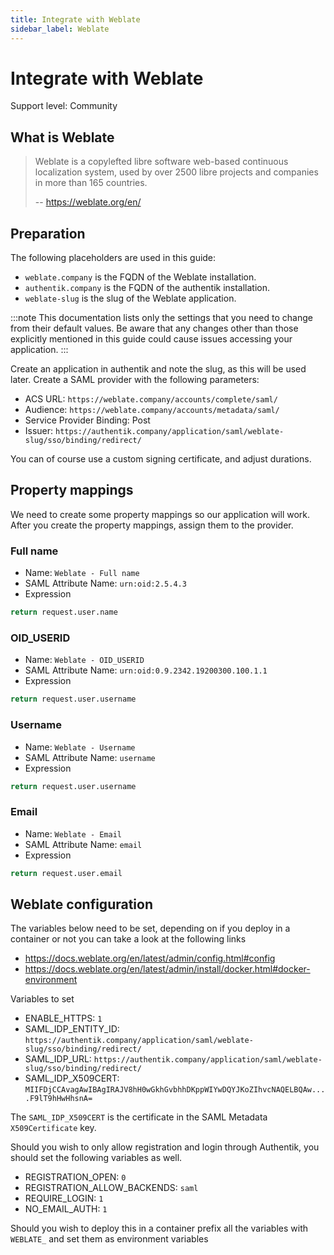 ```yaml
---
title: Integrate with Weblate
sidebar_label: Weblate
---
```


# Integrate with Weblate

<span class="badge badge--secondary">Support level: Community</span>

## What is Weblate

> Weblate is a copylefted libre software web-based continuous localization system, used by over 2500 libre projects and companies in more than 165 countries.
>
> -- https://weblate.org/en/

## Preparation

The following placeholders are used in this guide:

- `weblate.company` is the FQDN of the Weblate installation.
- `authentik.company` is the FQDN of the authentik installation.
- `weblate-slug` is the slug of the Weblate application.

:::note
This documentation lists only the settings that you need to change from their default values. Be aware that any changes other than those explicitly mentioned in this guide could cause issues accessing your application.
:::

Create an application in authentik and note the slug, as this will be used later. Create a SAML provider with the following parameters:

- ACS URL: `https://weblate.company/accounts/complete/saml/`
- Audience: `https://weblate.company/accounts/metadata/saml/`
- Service Provider Binding: Post
- Issuer: `https://authentik.company/application/saml/weblate-slug/sso/binding/redirect/`

You can of course use a custom signing certificate, and adjust durations.

## Property mappings

We need to create some property mappings so our application will work. After you create the property mappings, assign them to the provider.

### Full name

- Name: `Weblate - Full name`
- SAML Attribute Name: `urn:oid:2.5.4.3`
- Expression

```python
return request.user.name
```

### OID_USERID

- Name: `Weblate - OID_USERID`
- SAML Attribute Name: `urn:oid:0.9.2342.19200300.100.1.1`
- Expression

```python
return request.user.username
```

### Username

- Name: `Weblate - Username`
- SAML Attribute Name: `username`
- Expression

```python
return request.user.username
```

### Email

- Name: `Weblate - Email`
- SAML Attribute Name: `email`
- Expression

```python
return request.user.email
```

## Weblate configuration

The variables below need to be set, depending on if you deploy in a container or not you can take a look at the following links

- https://docs.weblate.org/en/latest/admin/config.html#config
- https://docs.weblate.org/en/latest/admin/install/docker.html#docker-environment

Variables to set

- ENABLE_HTTPS: `1`
- SAML_IDP_ENTITY_ID: `https://authentik.company/application/saml/weblate-slug/sso/binding/redirect/`
- SAML_IDP_URL: `https://authentik.company/application/saml/weblate-slug/sso/binding/redirect/`
- SAML_IDP_X509CERT: `MIIFDjCCAvagAwIBAgIRAJV8hH0wGkhGvbhhDKppWIYwDQYJKoZIhvcNAQELBQAw....F9lT9hHwHhsnA=`

The `SAML_IDP_X509CERT` is the certificate in the SAML Metadata `X509Certificate` key.

Should you wish to only allow registration and login through Authentik, you should set the following variables as well.

- REGISTRATION_OPEN: `0`
- REGISTRATION_ALLOW_BACKENDS: `saml`
- REQUIRE_LOGIN: `1`
- NO_EMAIL_AUTH: `1`

Should you wish to deploy this in a container prefix all the variables with `WEBLATE_` and set them as environment variables
